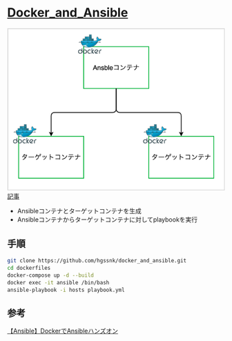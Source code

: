 # [Docker_and_Ansible](https://pro-broccoli.com/2022/06/07/docker_and_ansible/)
![img](./img.png)  
[記事](https://pro-broccoli.com/2022/06/07/docker_and_ansible/)
- Ansibleコンテナとターゲットコンテナを生成
- Ansibleコンテナからターゲットコンテナに対してplaybookを実行

## 手順
```bash
git clone https://github.com/hgssnk/docker_and_ansible.git
cd dockerfiles
docker-compose up -d --build
docker exec -it ansible /bin/bash
ansible-playbook -i hosts playbook.yml
```

## 参考
[【Ansible】DockerでAnsibleハンズオン](https://qiita.com/knaot0/items/39eeefa5de652b857372)
